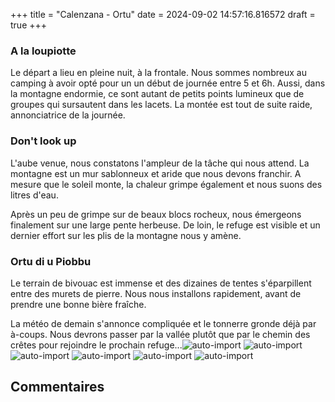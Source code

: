 +++
title = "Calenzana - Ortu"
date = 2024-09-02 14:57:16.816572
draft = true
+++
### A la loupiotte 
Le départ a lieu en pleine nuit, à la frontale. Nous sommes nombreux au camping à avoir opté pour un un début de journée entre 5 et 6h. Aussi, dans la montagne endormie, ce sont autant de petits points lumineux que de groupes qui sursautent dans les lacets.
La montée est tout de suite raide, annonciatrice de la journée. 

### Don't look up
L'aube venue, nous constatons l'ampleur de la tâche qui nous attend. La montagne est un mur sablonneux et aride que nous devons franchir. A mesure que le soleil monte, la chaleur grimpe également et nous suons des litres d'eau. 

Après un peu de grimpe sur de beaux blocs rocheux, nous émergeons finalement sur une large pente herbeuse. De loin, le refuge est visible et un dernier effort sur les plis de la montagne nous y amène. 

### Ortu di u Piobbu
Le terrain de bivouac est immense et des dizaines de tentes s'éparpillent entre des murets de pierre.
Nous nous installons rapidement, avant de prendre une bonne bière fraîche.

La météo de demain s'annonce compliquée et le tonnerre gronde déjà par à-coups. Nous devrons passer par la vallée plutôt que par le chemin des crêtes pour rejoindre le prochain refuge...![auto-import](https://thumbsnap.com/i/DMuTvoeM.jpg)
![auto-import](https://thumbsnap.com/i/qY5f5ZA9.jpg)
![auto-import](https://thumbsnap.com/i/JdipwZb9.jpg)
![auto-import](https://thumbsnap.com/i/VzTNLjuP.jpg)
![auto-import](https://thumbsnap.com/i/iF4LS8t7.jpg)
![auto-import](https://thumbsnap.com/i/kKZtrXKF.jpg)
## Commentaires
